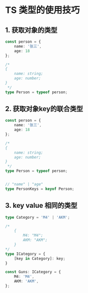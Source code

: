 # TS 类型的使用技巧

## 1. 获取对象的类型

```ts
const person = {
    name: '张三',
    age: 18
};

/*
{
    name: string;
    age: number;
}
 */
type Person = typeof person;
```

## 2. 获取对象key的联合类型

```ts
const person = {
    name: '张三',
    age: 18
};

/*
{
    name: string;
    age: number;
}
 */
type Person = typeof person;


// "name" | "age"
type PersonKeys = keyof Person;
```

## 3. key value 相同的类型

```ts
type Category = 'M4' | 'AKM';

/*
    {
        M4: "M4";
        AKM: "AKM";
    }
*/
type ICategory = {
    [key in Category]: key;
}

const Guns: ICategory = {
    M4: 'M4',
    AKM: 'AKM',
};
```